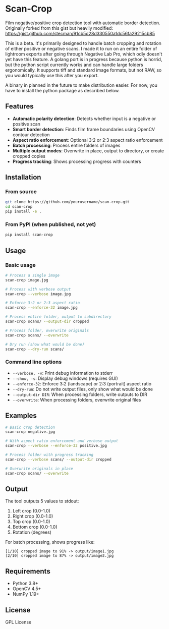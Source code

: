 # Scan-Crop

Film negative/positive crop detection tool with automatic border detection. Originally forked from this gist but heavily modified: https://gist.github.com/stecman/91cb5d28d330550a1dc56fa29215cb85

This is a beta. It's primarily designed to handle batch cropping and rotation of either positive or negative scans. I made it to run on an entire folder of lightroom exports after going through Negative Lab Pro, which odly doesn't yet have this feature. A golang port is in progress because python is horrid, but the python script currently works and can handle large folders ergonomically. It supports tiff and standard image formats, but not RAW, so you would typically use this after you export.

A binary in planned in the future to make distribution easier. For now, you have to install the python package as described below. 

## Features

- **Automatic polarity detection**: Detects whether input is a negative or positive scan
- **Smart border detection**: Finds film frame boundaries using OpenCV contour detection
- **Aspect ratio enforcement**: Optional 3:2 or 2:3 aspect ratio enforcement
- **Batch processing**: Process entire folders of images
- **Multiple output modes**: Overwrite in place, output to directory, or create cropped copies
- **Progress tracking**: Shows processing progress with counters

## Installation

### From source
```bash
git clone https://github.com/yourusername/scan-crop.git
cd scan-crop
pip install -e .
```

### From PyPI (when published, not yet)
```bash
pip install scan-crop
```

## Usage

### Basic usage
```bash
# Process a single image
scan-crop image.jpg

# Process with verbose output
scan-crop --verbose image.jpg

# Enforce 3:2 or 2:3 aspect ratio
scan-crop --enforce-32 image.jpg

# Process entire folder, output to subdirectory
scan-crop scans/ --output-dir cropped

# Process folder, overwrite originals
scan-crop scans/ --overwrite

# Dry run (show what would be done)
scan-crop --dry-run scans/
```

### Command line options

- `--verbose, -v`: Print debug information to stderr
- `--show, -s`: Display debug windows (requires GUI)
- `--enforce-32`: Enforce 3:2 (landscape) or 2:3 (portrait) aspect ratio
- `--dry-run`: Do not write output files, only show what would be done
- `--output-dir DIR`: When processing folders, write outputs to DIR
- `--overwrite`: When processing folders, overwrite original files

## Examples

```bash
# Basic crop detection
scan-crop negative.jpg

# With aspect ratio enforcement and verbose output
scan-crop --verbose --enforce-32 positive.jpg

# Process folder with progress tracking
scan-crop --verbose scans/ --output-dir cropped

# Overwrite originals in place
scan-crop scans/ --overwrite
```

## Output

The tool outputs 5 values to stdout:
1. Left crop (0.0-1.0)
2. Right crop (0.0-1.0) 
3. Top crop (0.0-1.0)
4. Bottom crop (0.0-1.0)
5. Rotation (degrees)

For batch processing, shows progress like:
```
[1/10] cropped image to 91% -> output/image1.jpg
[2/10] cropped image to 87% -> output/image2.jpg
```

## Requirements

- Python 3.8+
- OpenCV 4.5+
- NumPy 1.19+

## License

GPL License
